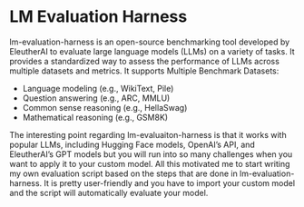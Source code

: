 ﻿# LM Evaluation Harness
lm-evaluation-harness is an open-source benchmarking tool developed by EleutherAI to evaluate large language models (LLMs) on a variety of tasks. It provides a standardized way to assess the performance of LLMs across multiple datasets and metrics. It supports Multiple Benchmark Datasets:
- Language modeling (e.g., WikiText, Pile)
- Question answering (e.g., ARC, MMLU)
- Common sense reasoning (e.g., HellaSwag)
- Mathematical reasoning (e.g., GSM8K)

The interesting point regarding lm-evaluaiton-harness is that it works with popular LLMs, including Hugging Face models, OpenAI’s API, and EleutherAI’s GPT models but you will run into so many challenges when you want to apply it to your custom model. All this motivated me to start writing my own evaluation script based on the steps that are done in lm-evaluation-harness. It is pretty user-friendly and you have to import your custom model and the script will automatically evaluate your model.


